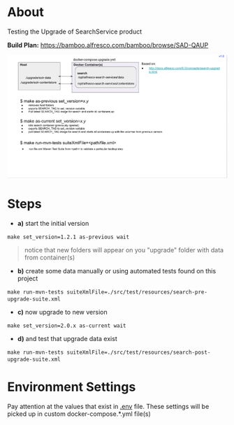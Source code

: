 # About

Testing the Upgrade of SearchService product

**Build Plan:** https://bamboo.alfresco.com/bamboo/browse/SAD-QAUP

![](docs/upgrade.png?raw=true)

# Steps

* **a)** start the initial version
```shel
make set_version=1.2.1 as-previous wait
```
>notice that new folders will appear on you "upgrade" folder with data from container(s)

* **b)** create some data manually or using automated tests found on this project
```shel
make run-mvn-tests suiteXmlFile=./src/test/resources/search-pre-upgrade-suite.xml
```
* **c)** now upgrade to new version
```shel
make set_version=2.0.x as-current wait
```
* **d)** and test that upgrade data exist
```shel
make run-mvn-tests suiteXmlFile=./src/test/resources/search-post-upgrade-suite.xml
```

# Environment Settings
Pay attention at the values that exist in [.env](.env) file. These settings will be picked up in custom docker-compose.*.yml file(s)

